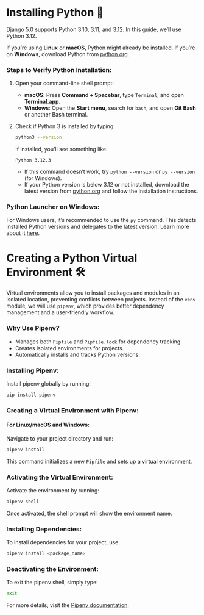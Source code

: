 # Installing Python 🐠

Django 5.0 supports Python 3.10, 3.11, and 3.12. In this guide, we’ll use Python 3.12.

If you’re using **Linux** or **macOS**, Python might already be installed. If you’re on **Windows**, download Python from [python.org](https://www.python.org/downloads/).

### Steps to Verify Python Installation:

1. Open your command-line shell prompt:
   - **macOS**: Press **Command + Spacebar**, type `Terminal`, and open **Terminal.app**.
   - **Windows**: Open the **Start menu**, search for `bash`, and open **Git Bash** or another Bash terminal.

2. Check if Python 3 is installed by typing:
   ```bash
   python3 --version
   ```
   If installed, you’ll see something like:
   ```
   Python 3.12.3
   ```

   - If this command doesn’t work, try `python --version` or `py --version` (for Windows).
   - If your Python version is below 3.12 or not installed, download the latest version from [python.org](https://www.python.org/downloads/) and follow the installation instructions.

### Python Launcher on Windows:
For Windows users, it’s recommended to use the `py` command. This detects installed Python versions and delegates to the latest version. Learn more about it [here](https://docs.python.org/3/using/windows.html#launcher).


# Creating a Python Virtual Environment 🛠️

Virtual environments allow you to install packages and modules in an isolated location, preventing conflicts between projects. Instead of the `venv` module, we will use `pipenv`, which provides better dependency management and a user-friendly workflow.

### Why Use Pipenv?

- Manages both `Pipfile` and `Pipfile.lock` for dependency tracking.
- Creates isolated environments for projects.
- Automatically installs and tracks Python versions.

### Installing Pipenv:
Install pipenv globally by running:

```bash
pip install pipenv
```

### Creating a Virtual Environment with Pipenv:
#### For Linux/macOS and Windows:

Navigate to your project directory and run:

```bash
pipenv install
```

This command initializes a new `Pipfile` and sets up a virtual environment.

### Activating the Virtual Environment:

Activate the environment by running:

```bash
pipenv shell
```

Once activated, the shell prompt will show the environment name.

### Installing Dependencies:
To install dependencies for your project, use:

```bash
pipenv install <package_name>
```

### Deactivating the Environment:

To exit the pipenv shell, simply type:

```bash
exit
```

For more details, visit the [Pipenv documentation](https://pipenv.pypa.io/en/latest/).


